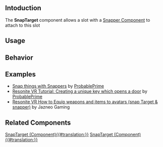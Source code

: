 <languages></languages> <translate>

## Intoduction

The **SnapTarget** component allows a slot with a [Snapper
Component](Snapper_(Component) "wikilink") to attach to this slot

## Usage

## Behavior

## Examples

-   [Snap things with
    Snappers](https://www.youtube.com/watch?v=7y2hjzDlCyQ) by
    [ProbablePrime](User:ProbablePrime "wikilink")
-   [Resonite VR Tutorial: Creating a unique key which opens a
    door](https://www.youtube.com/watch?v=lrPD20DuFDE) by
    [ProbablePrime](User:ProbablePrime "wikilink")
-   [Resonite VR How to Equip weapons and items to avatars (snap Target
    & snapper)](https://www.youtube.com/watch?v=Mm2S2p4-dRI) by Jazneo
    Gaming

## Related Components

</translate>

[SnapTarget
(Component){{#translation:}}](Category:Components{{#translation:}} "wikilink")
[SnapTarget
(Component){{#translation:}}](Category:Components:Transform:Interaction{{#translation:}} "wikilink")
